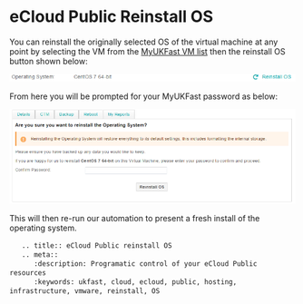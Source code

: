 # eCloud Public Reinstall OS

You can reinstall the originally selected OS of the virtual machine at any point by selecting the VM from the [MyUKFast VM list](https://my.ukfast.co.uk/ecloud-public) then the reinstall OS button shown below:

![reinstallOS](files/reinstallOS.png)

From here you will be prompted for your MyUKFast password as below:

![confirmReinstall](files/confirmReinstall.png)

This will then re-run our automation to present a fresh install of the operating system.

```eval_rst
   .. title:: eCloud Public reinstall OS 
   .. meta::
      :description: Programatic control of your eCloud Public resources
      :keywords: ukfast, cloud, ecloud, public, hosting, infrastructure, vmware, reinstall, OS
```

